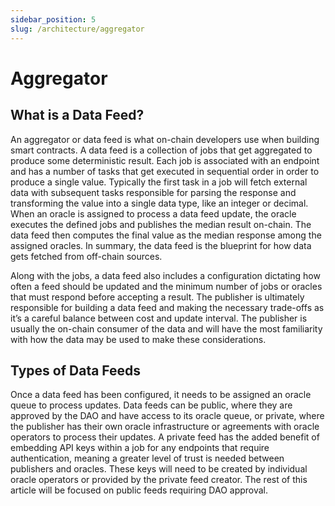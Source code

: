 ```yaml
---
sidebar_position: 5
slug: /architecture/aggregator
---
```


# Aggregator

## What is a Data Feed?

An aggregator or data feed is what on-chain developers use when building smart contracts. A data feed is a collection of jobs that get aggregated to produce some deterministic result. Each job is associated with an endpoint and has a number of tasks that get executed in sequential order in order to produce a single value. Typically the first task in a job will fetch external data with subsequent tasks responsible for parsing the response and transforming the value into a single data type, like an integer or decimal. When an oracle is assigned to process a data feed update, the oracle executes the defined jobs and publishes the median result on-chain. The data feed then computes the final value as the median response among the assigned oracles. In summary, the data feed is the blueprint for how data gets fetched from off-chain sources.

Along with the jobs, a data feed also includes a configuration dictating how often a feed should be updated and the minimum number of jobs or oracles that must respond before accepting a result. The publisher is ultimately responsible for building a data feed and making the necessary trade-offs as it’s a careful balance between cost and update interval. The publisher is usually the on-chain consumer of the data and will have the most familiarity with how the data may be used to make these considerations.

## Types of Data Feeds

Once a data feed has been configured, it needs to be assigned an oracle queue to process updates. Data feeds can be public, where they are approved by the DAO and have access to its oracle queue, or private, where the publisher has their own oracle infrastructure or agreements with oracle operators to process their updates. A private feed has the added benefit of embedding API keys within a job for any endpoints that require authentication, meaning a greater level of trust is needed between publishers and oracles. These keys will need to be created by individual oracle operators or provided by the private feed creator. The rest of this article will be focused on public feeds requiring DAO approval.
